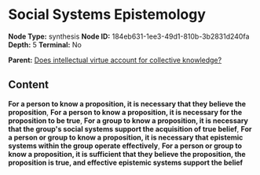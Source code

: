 # Social Systems Epistemology

**Node Type:** synthesis
**Node ID:** 184eb631-1ee3-49d1-810b-3b2831d240fa
**Depth:** 5
**Terminal:** No

**Parent:** [Does intellectual virtue account for collective knowledge?](does-intellectual-virtue-account-for-collective-knowledge-antithesis-16678748-fac7-444d-8b97-7684c275a546.md)

## Content

**For a person to know a proposition, it is necessary that they believe the proposition**, **For a person to know a proposition, it is necessary for the proposition to be true**, **For a group to know a proposition, it is necessary that the group's social systems support the acquisition of true belief**, **For a person or group to know a proposition, it is necessary that epistemic systems within the group operate effectively**, **For a person or group to know a proposition, it is sufficient that they believe the proposition, the proposition is true, and effective epistemic systems support the belief**
